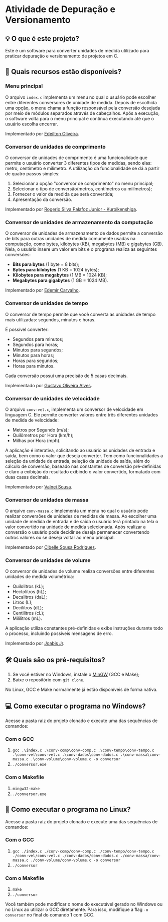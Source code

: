 # Atividade de Depuração e Versionamento

## 💡 O que é este projeto?

Este é um software para converter unidades de medida utilizado para praticar depuração e versionamento de projetos em C.

## 🔎 Quais recursos estão disponíveis?

### Menu principal

O arquivo `index.c` implementa um menu no qual o usuário pode escolher entre diferentes conversores de unidade de medida. Depois de escolhida uma opção, o menu chama a função responsável pela conversão desejada por meio de módulos separados através de cabeçalhos. Após a execução, o software volta para o menu principal e continua executando até que o usuário escolha encerrar.

Implementado por [Edeilton Oliveira](https://www.linkedin.com/in/edeiltonso/).

### Conversor de unidades de comprimento

O conversor de unidades de comprimento é uma funcionalidade que permite o usuário converter 3 diferentes tipos de medidas, sendo elas: metro, centímetro e milímetro. A utilização da funcionalidade se dá a partir de quatro passos simples:

1. Selecionar a opção "conversor de comprimento" no menu principal;
2. Selecionar o tipo de conversão(metros, centímetros ou milímetros);
3. Fornecer o valor da medida que será convertida;
4. Apresentação da conversão.

Implementado por [Rogerio Silva Palafoz Junior - Kuroikenshiga](https://github.com/Kuroikenshiga).

### Conversor de unidades de armazenamento da computação

O conversor de unidades de armazenamento de dados permite a conversão de bits para outras unidades de medida comumente usadas na computação, como bytes, kilobytes (KB), megabytes (MB) e gigabytes (GB). Nela, o usuário insere um valor em bits e o programa realiza as seguintes conversões:

- **Bits para bytes** (1 byte = 8 bits);
- **Bytes para kilobytes** (1 KB = 1024 bytes);
- **Kilobytes para megabytes** (1 MB = 1024 KB);
- **Megabytes para gigabytes** (1 GB = 1024 MB).

Implementado por [Edemir Carvalho](https://github.com/demyshow).

### Conversor de unidades de tempo

O conversor de tempo permite que você converta as unidades de tempo mais utilizadas: segundos, minutos e horas.

É possível converter:

- Segundos para minutos;
- Segundos para horas;
- Minutos para segundos;
- Minutos para horas;
- Horas para segundos;
- Horas para minutos.

Cada conversão possui uma precisão de 5 casas decimais.

Implementado por [Gustavo Oliveira Alves](https://github.com/Astorolus-11).

### Conversor de unidades de velocidade

O arquivo `conv-vel.c`, implementa um conversor de velocidade em linguagem C. Ele permite converter valores entre três diferentes unidades de medida de velocidade:

- Metros por Segundo (m/s);
- Quilômetros por Hora (km/h);
- Milhas por Hora (mph).

A aplicação é interativa, solicitando ao usuário as unidades de entrada e saída, bem como o valor que deseja converter. Tem como funcionalidades a seleção da unidade de entrada, seleção da unidade de saída, além do cálculo de conversão, baseado nas constantes de conversão pré-definidas e claro a exibição do resultado exibindo o valor convertido, formatado com duas casas decimais.

Implementado por [Valnei Sousa](https://www.linkedin.com/in/valnei-sousa-45a831286/).

### Conversor de unidades de massa

O arquivo `conv-massa.c` implementa um menu no qual o usuário pode realizar conversões de unidades de medidas de massa. Ao escolher uma unidade de medida de entrada e de saída o usuário terá printado na tela o valor convertido na unidade de medida selecionada. Após realizar a conversão o usuário pode decidir se deseja permanecer convertendo outros valores ou se deseja voltar ao menu principal.

Implementado por [Cibelle Sousa Rodrigues](https://github.com/CibelleSousa).

### Conversor de unidades de volume

O conversor de unidades de volume realiza conversões entre diferentes unidades de medida volumétrica:

- Quilolitros (kL);
- Hectolitros (hL);
- Decalitros (daL);
- Litros (L);
- Decilitros (dL);
- Centilitros (cL);
- Mililitros (mL).

A aplicação utiliza constantes pré-definidas e exibe instruções durante todo o processo, incluindo possíveis mensagens de erro.

Implementado por [Joabis Jr](https://github.com/Joabis25).

## 🛠 Quais são os pré-requisitos?

1. Se você estiver no Windows, instale o [MinGW](https://sourceforge.net/projects/mingw/) (GCC e Make);
2. Baixe o repositório com `git clone`.

No Linux, GCC e Make normalmente já estão disponíveis de forma nativa.

## 💻 Como executar o programa no Windows?

Acesse a pasta raiz do projeto clonado e execute uma das sequências de comandos:

### Com o GCC
1. `gcc .\index.c .\conv-comp\conv-comp.c .\conv-tempo\conv-tempo.c .\conv-vel\conv-vel.c .\conv-dados\conv-dados.c .\conv-massa\conv-massa.c .\conv-volume\conv-volume.c -o conversor`
2. `./conversor.exe`

### Com o Makefile
1. `mingw32-make`
2. `./conversor.exe`

## 🐧 Como executar o programa no Linux?

Acesse a pasta raiz do projeto clonado e execute uma das sequências de comandos:

### Com o GCC
1. `gcc ./index.c ./conv-comp/conv-comp.c ./conv-tempo/conv-tempo.c ./conv-vel/conv-vel.c ./conv-dados/conv-dados.c ./conv-massa/conv-massa.c ./conv-volume/conv-volume.c -o conversor`
2. `./conversor`

### Com o Makefile
1. `make`
2. `./conversor`

Você também pode modificar o nome do executável gerado no Windows ou no Linux ao utilizar o GCC diretamente. Para isso, modifique a flag `-o conversor` no final do comando 1 com GCC.